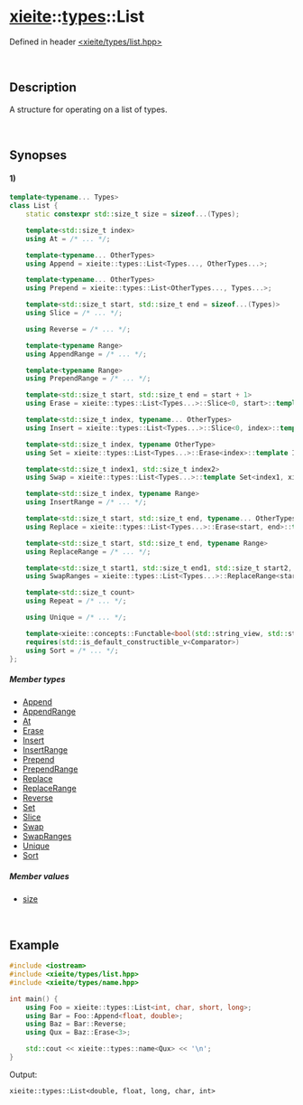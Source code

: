 # [xieite](../../xieite.md)\:\:[types](../../types.md)\:\:List
Defined in header [<xieite/types/list.hpp>](../../../include/xieite/types/list.hpp)

&nbsp;

## Description
A structure for operating on a list of types.

&nbsp;

## Synopses
#### 1)
```cpp
template<typename... Types>
class List {
    static constexpr std::size_t size = sizeof...(Types);

    template<std::size_t index>
    using At = /* ... */;

    template<typename... OtherTypes>
    using Append = xieite::types::List<Types..., OtherTypes...>;

    template<typename... OtherTypes>
    using Prepend = xieite::types::List<OtherTypes..., Types...>;

    template<std::size_t start, std::size_t end = sizeof...(Types)>
    using Slice = /* ... */;

    using Reverse = /* ... */;

    template<typename Range>
    using AppendRange = /* ... */;

    template<typename Range>
    using PrependRange = /* ... */;

    template<std::size_t start, std::size_t end = start + 1>
    using Erase = xieite::types::List<Types...>::Slice<0, start>::template AppendRange<xieite::types::List<Types...>::Slice<end>>;

    template<std::size_t index, typename... OtherTypes>
    using Insert = xieite::types::List<Types...>::Slice<0, index>::template Append<OtherTypes...>::template AppendRange<xieite::types::List<Types...>::Slice<index>>;

    template<std::size_t index, typename OtherType>
    using Set = xieite::types::List<Types...>::Erase<index>::template Insert<index, OtherType>;

    template<std::size_t index1, std::size_t index2>
    using Swap = xieite::types::List<Types...>::template Set<index1, xieite::types::List<Types...>::At<index2>>::template Set<index2, xieite::types::List<Types...>::At<index1>>;

    template<std::size_t index, typename Range>
    using InsertRange = /* ... */;

    template<std::size_t start, std::size_t end, typename... OtherTypes>
    using Replace = xieite::types::List<Types...>::Erase<start, end>::template Insert<start, OtherTypes...>;

    template<std::size_t start, std::size_t end, typename Range>
    using ReplaceRange = /* ... */;

    template<std::size_t start1, std::size_t end1, std::size_t start2, std::size_t end2>
    using SwapRanges = xieite::types::List<Types...>::ReplaceRange<start1, end1, xieite::types::List<Types...>::Slice<start2, end2>>::template ReplaceRange<start2, end2, xieite::types::List<Types...>::Slice<start1, end1>>;

    template<std::size_t count>
    using Repeat = /* ... */;

    using Unique = /* ... */;

    template<xieite::concepts::Functable<bool(std::string_view, std::string_view)> Comparator>
    requires(std::is_default_constructible_v<Comparator>)
    using Sort = /* ... */;
};
```
##### Member types
- [Append](./structures/list/1/append.md)
- [AppendRange](./structures/list/1/append_range_of.md)
- [At](./structures/list/1/at.md)
- [Erase](./structures/list/1/erase.md)
- [Insert](./structures/list/1/Insert.md)
- [InsertRange](./structures/list/1/insert_range_of.md)
- [Prepend](./structures/list/1/prepend.md)
- [PrependRange](./structures/list/1/prepend_range_of.md)
- [Replace](./structures/list/1/replace.md)
- [ReplaceRange](./structures/list/1/replace_range.md)
- [Reverse](./structures/list/1/reverse.md)
- [Set](./structures/list/1/set.md)
- [Slice](./structures/list/1/slice.md)
- [Swap](./structures/list/1/swap.md)
- [SwapRanges](./structures/list/1/swap_ranges.md)
- [Unique](./structures/list/1/unique.md)
- [Sort](./structures/list/1/sort.md)
##### Member values
- [size](./structures/list/1/size.md)

&nbsp;

## Example
```cpp
#include <iostream>
#include <xieite/types/list.hpp>
#include <xieite/types/name.hpp>

int main() {
    using Foo = xieite::types::List<int, char, short, long>;
    using Bar = Foo::Append<float, double>;
    using Baz = Bar::Reverse;
    using Qux = Baz::Erase<3>;

    std::cout << xieite::types::name<Qux> << '\n';
}
```
Output:
```
xieite::types::List<double, float, long, char, int>
```
